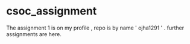 # csoc_assignment
The assignment 1 is on my profile , repo is by name ' ojha1291 ' . further assignments are here.
